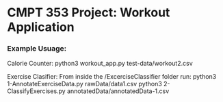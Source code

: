 # CMPT 353 Project: Workout Application

### Example Usuage:
Calorie Counter:
	python3 workout_app.py test-data/workout2.csv

Exercise Clasifier:
	From inside the /ExcerciseClassifier folder run:
		python3 1-AnnotateExerciseData.py rawData/data1.csv
		python3 2-ClassifyExercises.py annotatedData/annotatedData-1.csv
	



